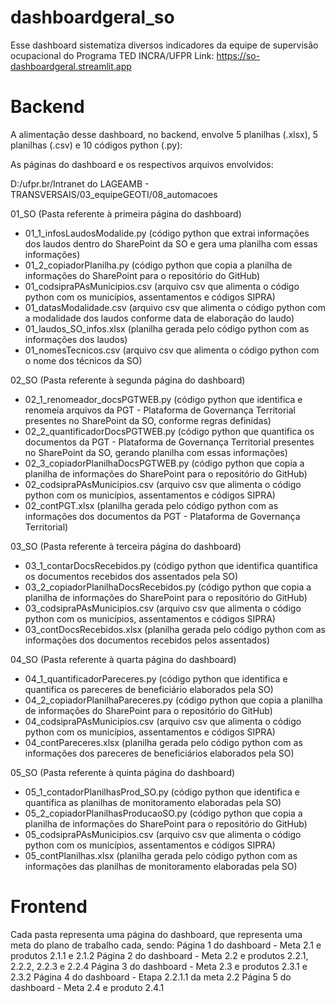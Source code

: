 # dashboardgeral_so

Esse dashboard sistematiza diversos indicadores da equipe de supervisão ocupacional do Programa TED INCRA/UFPR
Link: https://so-dashboardgeral.streamlit.app

# Backend

A alimentação desse dashboard, no backend, envolve 5 planilhas (.xlsx), 5 planilhas (.csv) e 10 códigos python (.py):

As páginas do dashboard e os respectivos arquivos envolvidos:

D:/ufpr.br/Intranet do LAGEAMB - TRANSVERSAIS/03_equipeGEOTI/08_automacoes

01_SO (Pasta referente à primeira página do dashboard)
- 01_1_infosLaudosModalide.py (código python que extrai informações dos laudos dentro do SharePoint da SO e gera uma planilha com essas informações)
- 01_2_copiadorPlanilha.py (código python que copia a planilha de informações do SharePoint para o repositório do GitHub)
- 01_codsipraPAsMunicipios.csv (arquivo csv que alimenta o código python com os municípios, assentamentos e códigos SIPRA)
- 01_datasModalidade.csv (arquivo csv que alimenta o código python com a modalidade dos laudos conforme data de elaboração do laudo)
- 01_laudos_SO_infos.xlsx (planilha gerada pelo código python com as informações dos laudos)
- 01_nomesTecnicos.csv (arquivo csv que alimenta o código python com o nome dos técnicos da SO)

02_SO (Pasta referente à segunda página do dashboard)
- 02_1_renomeador_docsPGTWEB.py (código python que identifica e renomeia arquivos da PGT - Plataforma de Governança Territorial presentes no SharePoint da SO, conforme regras definidas)
- 02_2_quantificadorDocsPGTWEB.py (código python que quantifica os documentos da PGT - Plataforma de Governança Territorial presentes no SharePoint da SO, gerando planilha com essas informações)
- 02_3_copiadorPlanilhaDocsPGTWEB.py (código python que copia a planilha de informações do SharePoint para o repositório do GitHub)
- 02_codsipraPAsMunicipios.csv (arquivo csv que alimenta o código python com os municípios, assentamentos e códigos SIPRA)
- 02_contPGT.xlsx (planilha gerada pelo código python com as informações dos documentos da PGT - Plataforma de Governança Territorial)

03_SO (Pasta referente à terceira página do dashboard)
- 03_1_contarDocsRecebidos.py (código python que identifica quantifica os documentos recebidos dos assentados pela SO)
- 03_2_copiadorPlanilhaDocsRecebidos.py (código python que copia a planilha de informações do SharePoint para o repositório do GitHub)
- 03_codsipraPAsMunicipios.csv (arquivo csv que alimenta o código python com os municípios, assentamentos e códigos SIPRA)
- 03_contDocsRecebidos.xlsx (planilha gerada pelo código python com as informações dos documentos recebidos pelos assentados)

04_SO (Pasta referente à quarta página do dashboard)
- 04_1_quantificadorPareceres.py (código python que identifica e quantifica os pareceres de beneficiário elaborados pela SO)
- 04_2_copiadorPlanilhaPareceres.py (código python que copia a planilha de informações do SharePoint para o repositório do GitHub)
- 04_codsipraPAsMunicipios.csv (arquivo csv que alimenta o código python com os municípios, assentamentos e códigos SIPRA)
- 04_contPareceres.xlsx (planilha gerada pelo código python com as informações dos pareceres de beneficiários elaborados pela SO)

05_SO (Pasta referente à quinta página do dashboard)
- 05_1_contadorPlanilhasProd_SO.py (código python que identifica e quantifica as planilhas de monitoramento elaboradas pela SO)
- 05_2_copiadorPlanilhasProducaoSO.py (código python que copia a planilha de informações do SharePoint para o repositório do GitHub)
- 05_codsipraPAsMunicipios.csv (arquivo csv que alimenta o código python com os municípios, assentamentos e códigos SIPRA)
- 05_contPlanilhas.xlsx (planilha gerada pelo código python com as informações das planilhas de monitoramento elaboradas pela SO)

# Frontend

Cada pasta representa uma página do dashboard, que representa uma meta do plano de trabalho cada, sendo:
Página 1 do dashboard - Meta 2.1 e produtos 2.1.1 e 2.1.2
Página 2 do dashboard - Meta 2.2 e produtos 2.2.1, 2.2.2, 2.2.3 e 2.2.4
Página 3 do dashboard - Meta 2.3 e produtos 2.3.1 e 2.3.2
Página 4 do dashboard - Etapa 2.2.1.1 da meta 2.2
Página 5 do dashboard - Meta 2.4 e produto 2.4.1


